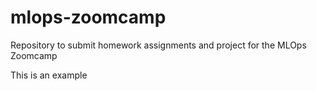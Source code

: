 # mlops-zoomcamp
Repository to submit homework assignments and project for the MLOps Zoomcamp

This is an example